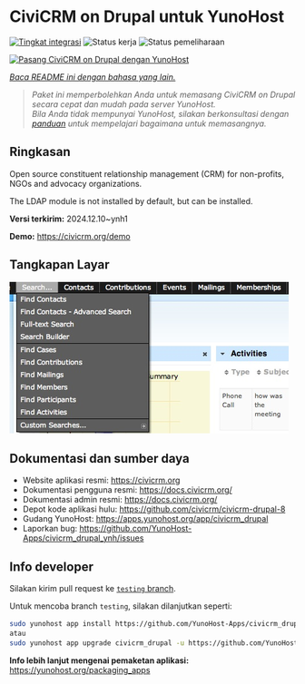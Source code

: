 <!--
N.B.: README ini dibuat secara otomatis oleh <https://github.com/YunoHost/apps/tree/master/tools/readme_generator>
Ini TIDAK boleh diedit dengan tangan.
-->

# CiviCRM on Drupal untuk YunoHost

[![Tingkat integrasi](https://apps.yunohost.org/badge/integration/civicrm_drupal)](https://ci-apps.yunohost.org/ci/apps/civicrm_drupal/)
![Status kerja](https://apps.yunohost.org/badge/state/civicrm_drupal)
![Status pemeliharaan](https://apps.yunohost.org/badge/maintained/civicrm_drupal)

[![Pasang CiviCRM on Drupal dengan YunoHost](https://install-app.yunohost.org/install-with-yunohost.svg)](https://install-app.yunohost.org/?app=civicrm_drupal)

*[Baca README ini dengan bahasa yang lain.](./ALL_README.md)*

> *Paket ini memperbolehkan Anda untuk memasang CiviCRM on Drupal secara cepat dan mudah pada server YunoHost.*  
> *Bila Anda tidak mempunyai YunoHost, silakan berkonsultasi dengan [panduan](https://yunohost.org/install) untuk mempelajari bagaimana untuk memasangnya.*

## Ringkasan

Open source constituent relationship management (CRM) for non-profits, NGOs and advocacy organizations.

The LDAP module is not installed by default, but can be installed.


**Versi terkirim:** 2024.12.10~ynh1

**Demo:** <https://civicrm.org/demo>

## Tangkapan Layar

![Tangkapan Layar pada CiviCRM on Drupal](./doc/screenshots/screenshot.png)

## Dokumentasi dan sumber daya

- Website aplikasi resmi: <https://civicrm.org>
- Dokumentasi pengguna resmi: <https://docs.civicrm.org/>
- Dokumentasi admin resmi: <https://docs.civicrm.org/>
- Depot kode aplikasi hulu: <https://github.com/civicrm/civicrm-drupal-8>
- Gudang YunoHost: <https://apps.yunohost.org/app/civicrm_drupal>
- Laporkan bug: <https://github.com/YunoHost-Apps/civicrm_drupal_ynh/issues>

## Info developer

Silakan kirim pull request ke [`testing` branch](https://github.com/YunoHost-Apps/civicrm_drupal_ynh/tree/testing).

Untuk mencoba branch `testing`, silakan dilanjutkan seperti:

```bash
sudo yunohost app install https://github.com/YunoHost-Apps/civicrm_drupal_ynh/tree/testing --debug
atau
sudo yunohost app upgrade civicrm_drupal -u https://github.com/YunoHost-Apps/civicrm_drupal_ynh/tree/testing --debug
```

**Info lebih lanjut mengenai pemaketan aplikasi:** <https://yunohost.org/packaging_apps>
